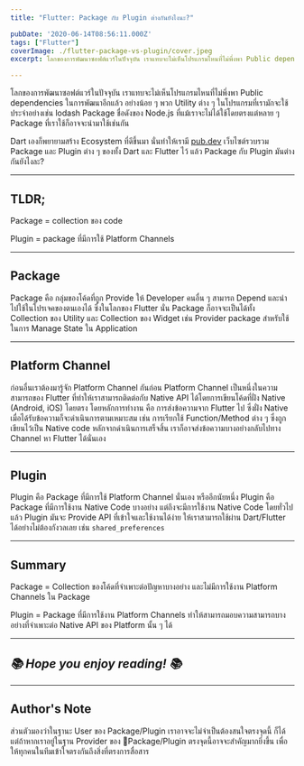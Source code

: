 ```yaml
---
title: "Flutter: Package กับ Plugin ต่างกันยังไงนะ?"

pubDate: '2020-06-14T08:56:11.000Z'
tags: ["Flutter"]
coverImage: ./flutter-package-vs-plugin/cover.jpeg
excerpt: โลกของการพัฒนาซอฟต์แวร์ในปัจจุบัน เราแทบจะไม่เห็นโปรแกรมไหนที่ไม่พึ่งพา Public dependencies ในการพัฒนาอีกแล้ว อย่างน้อย ๆ พวก Utility ต่าง ๆ ในโปรแกรมที่เรามักจะใช้ประจำอย่างเช่น lodash Package ชื่อดังของ Node.js ที่แม้เราจะไม่ได้ใช้โดยตรงแต่หลาย ๆ Package ที่เราใช้ก็อาจจะนำมาใช้เช่นกัน

---
```


โลกของการพัฒนาซอฟต์แวร์ในปัจจุบัน เราแทบจะไม่เห็นโปรแกรมไหนที่ไม่พึ่งพา Public dependencies ในการพัฒนาอีกแล้ว อย่างน้อย ๆ พวก Utility ต่าง ๆ ในโปรแกรมที่เรามักจะใช้ประจำอย่างเช่น lodash Package ชื่อดังของ Node.js ที่แม้เราจะไม่ได้ใช้โดยตรงแต่หลาย ๆ Package ที่เราใช้ก็อาจจะนำมาใช้เช่นกัน

Dart เองก็พยายามสร้าง Ecosystem ที่ดีขึ้นมา นั่นทำให้เรามี [pub.dev](https://pub.dev) เว็บไซต์รวบรวม Package และ Plugin ต่าง ๆ ของทั้ง Dart และ Flutter ไว้ แล้ว Package กับ Plugin มันต่างกันยังไงละ?

---

## TLDR;

Package = collection ของ code

Plugin = package ที่มีการใช้ Platform Channels

---

## Package

Package คือ กลุ่มของโค้ดที่ถูก Provide ให้ Developer คนอื่น ๆ สามารถ Depend และนำไปใช้ในโปรเจคของตนเองได้ ซึ่งในโลกของ Flutter นั่น Package ก็อาจจะเป็นได้ทั้ง Collection ของ Utility และ Collection ของ Widget เช่น Provider package สำหรับใช้ในการ Manage State ใน Application

---

## Platform Channel

ก่อนอื่นเราต้องมารู้จัก Platform Channel กันก่อน Platform Channel เป็นหนึ่งในความสามารถของ Flutter ที่ทำให้เราสามารถติดต่อกับ Native API ได้โดยการเขียนโค้ดที่ฝั่ง Native (Android, iOS) โดยตรง โดยหลักการทำงาน คือ การส่งข้อความจาก Flutter ไป ซึ่งฝั่ง Native เมื่อได้รับข้อความก็จะดำเนินการตามเหมาะสม เช่น การเรียกใช้ Function/Method ต่าง ๆ ซึ่งถูกเขียนไว้เป็น Native code หลักจากดำเนินการเสร็จสิ้น เราก็อาจส่งข้อความบางอย่างกลับไปทาง Channel หา Flutter ได้นั่นเอง

---

## Plugin

Plugin คือ Package ที่มีการใช้ Platform Channel นั่นเอง หรืออีกนัยหนึ่ง Plugin คือ Package ที่มีการใช้งาน Native Code บางอย่าง แต่ถึงจะมีการใช้งาน Native Code โดยทั่วไปแล้ว Plugin มันจะ Provide API ที่เข้าใจและใช้งานได้ง่าย ให้เราสามารถใช้ผ่าน Dart/Flutter ได้อย่างไม่ต้องกังวลเลย เช่น `shared_preferences`

---

## Summary

Package = Collection ของโค้ดที่จำเพาะต่อปัญหาบางอย่าง และไม่มีการใช้งาน Platform Channels ใน Package

Plugin = Package ที่มีการใช้งาน Platform Channels ทำให้สามารถมอบความสามารถบางอย่างที่จำเพาะต่อ Native API ของ Platform นั้น ๆ ได้

---

## *📚 Hope you enjoy reading! 📚*

---

## Author's Note

ส่วนตัวมองว่าในฐานะ User ของ Package/Plugin เราอาจจะไม่จำเป็นต้องสนใจตรงจุดนี้ ก็ได้ แต่ถ้าหากเราอยู่ในฐาน Provider ของ Package/Plugin ตรงจุดนี้อาจจะสำคัญมากยิ่งขึ้น เพื่อให้ทุกคนในทีมเข้าใจตรงกันถึงสิ่งที่ตรงการสื่อสาร
